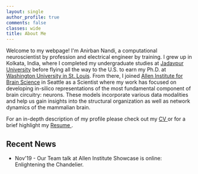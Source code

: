```yaml
---
layout: single
author_profile: true
comments: false
classes: wide
title: About Me
---
```


Welcome to my webpage! I'm Anirban Nandi, a computational neuroscientist by profession and electrical engineer by training. I grew up in Kolkata, India, where I completed my <!---
schooling : [Ramkrishna Mission Narendrapur](https://www.rkmvnarendrapur.org/),
--> undergraduate studies at [Jadavpur University](http://www.jaduniv.edu.in/) before flying all the way to the U.S. to earn my Ph.D. at [Washington University in St. Louis](https://wustl.edu/). From there, I joined [Allen Institute for Brain Science](https://alleninstitute.org/) in Seattle as a Scientist where my work has focused on developing in-silico representations of the most fundamental component of brain circuitry: neurons. These models incorporate various data modalities and help us gain insights into the structural organization as well as network dynamics of the mammalian brain. 

For an in-depth description of my profile please check out my [CV <i class="far fa-file-pdf" style="color:red;"></i>](/assets/pdfs/Anirban_Nandi_CV.pdf)  or for a brief highlight my [Resume <i class="far fa-file-pdf" style="color:red;"></i>](/assets/pdfs/Anirban_Nandi_Resume.pdf).

## Recent News

* Nov'19 - Our Team talk at Allen Institute Showcase is online: Enlightening the Chandelier. <a href="https://youtu.be/9Zwd_y_NP8o"><i class="fab fa-youtube" style="color:red;"></i></a>
